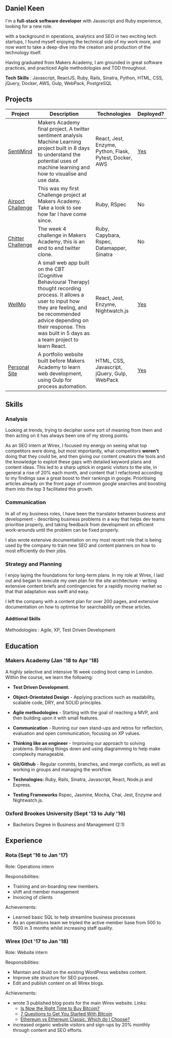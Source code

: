 ## Daniel Keen

I'm a **full-stack software developer** with Javascript and Ruby experience, looking for a new role.

with a background in operations, analytics and SEO in two exciting tech startups, I found myself enjoying the technical side of my work more, and now want to take a deep-dive into the creation and production of the technology itself.

Having graduated from Makers Academy, I am grounded in great software practices, and practiced Agile methodologies and TDD throughout.

**Tech Skills** : Javascript, ReactJS, Ruby, Rails, Sinatra, Python, HTML, CSS, jQuery, Docker, AWS, Gulp, WebPack, PostgreSQL

## Projects

| Project                                                             | Description                                                                                                                                                                                                                                                   | Technologies                                            | Deployed?                                        |
| ------------------------------------------------------------------- | ------------------------------------------------------------------------------------------------------------------------------------------------------------------------------------------------------------------------------------------------------------- | ------------------------------------------------------- | ------------------------------------------------ |
| [SentiMind](https://github.com/DKeen0123/SentiMind)                 | Makers Academy final project. A twitter sentiment analysis Machine Learning project built in 8 days to understand the potential uses of machine learning and how to visualise and use data.                                                                   | React, Jest, Enzyme, Python, Flask, Pytest, Docker, AWS | [Yes](http://sentimind.co.uk/)                   |
| [Airport Challenge](https://github.com/DKeen0123/airport_challenge) | This was my first Challenge project at Makers Academy. Take a look to see how far I have come since.                                                                                                                                                          | Ruby, RSpec                                             | No                                               |
| [Chitter Challenge](https://github.com/DKeen0123/chitter-challenge) | The week 4 challenge in Makers Academy, this is an end to end twitter clone.                                                                                                                                                                                  | Ruby, Capybara, Rspec, Datamapper, Sinatra              | No                                               |
| [WellMo](https://github.com/DKeen0123/WellMo)                       | A small web app built on the CBT (Cognitive Behavioural Therapy) thought recording process. It allows a user to input how they are feeling, and be recommended advice depending on their response. This was built in 5 days as a team project to learn React. | React, Jest, Enzyme, Nightwatch.js                      | [Yes](https://wellmo.herokuapp.com/)             |
| [Personal Site](https://github.com/DKeen0123/PersonalSite)          | A portfolio website built before Makers Academy to learn web development, using Gulp for process automation.                                                                                                                                                  | HTML, CSS, Javascript, jQuery, Gulp, WebPack            | [Yes](https://dkeen0123.github.io/PersonalSite/) |

## Skills

### Analysis

Looking at trends, trying to decipher some sort of meaning from them and then acting on it has always been one of my strong points.

As an SEO intern at Wirex, I focused my energy on seeing what top competitors were doing, but most importantly, what competitors **weren't** doing that they could be, and then giving our content creators the tools and the knowledge to exploit these gaps with detailed keyword plans and content ideas. This led to a sharp uptick in organic visitors to the site, in general a rise of 20% each month, and content that I refactored according to my findings saw a great boost to their rankings in google. Prioritising articles already on the front page of common google searches and boosting them into the top 3 facilitated this growth.

### Communication

In all of my business roles, I have been the translator between business and development - describing business problems in a way that helps dev teams prioritise properly, and taking feedback from development on efficient work-arounds until the problem can be fixed properly.

I also wrote extensive documentation on my most recent role that is being used by the company to train new SEO and content planners on how to most efficiently do their jobs.

### Strategy and Planning

I enjoy laying the foundations for long-term plans. In my role at Wirex, I laid out and began to execute my own plan for the site architecture - writing extensive content briefs and contingencies for a rapidly moving market so that that adaptation was swift and easy.

I left the company with a content plan for over 200 pages, and extensive documentation on how to optimise for searchability on these articles.

#### Additional Skills

Methodologies : Agile, XP, Test Driven Development

## Education

### Makers Academy (Jan '18 to Apr '18)

A highly selective and intensive 16 week coding boot camp in London. Within the course, we learn the following:

* **Test Driven Development**.

* **Object-Orientated Design** - Applying practices such as readability, scalable code, DRY, and SOLID principles.

* **Agile methodologies** - Starting with the goal of reaching a MVP, and then building upon it with small features.

* **Communication** - Running our own stand-ups and retros for reflection, evaluation and open communication, focusing on XP values.

* **Thinking like an engineer** - Improving our approach to solving problems. Breaking things down and using diagramming to help make complexity manageable.

* **Git/Github** - Regular commits, branches, and merge conflicts, as well as working in groups and managing the workflow.

* **Technologies:** Ruby, Rails, Sinatra, Javascript, React, Node.js and Express.

* **Testing Frameworks** Rspec, Jasmine, Mocha, Chai, Jest, Enzyme and Nightwatch.js.

### Oxford Brookes University (Sept '13 to July '16)

* Bachelors Degree in Business and Management (2:1)

## Experience

### Rota (Sept '16 to Jan '17)

Role: Operations intern

Responsibilities:

* Training and on-boarding new members.
* shift and member management
* Invoicing of clients

Achievements:

* Learned basic SQL to help streamline business processes
* As an operations team we tripled the active member base from 500 to 1500 in 3 months whilst increasing staff quality.

### Wirex (Oct '17 to Jan '18)

Role: Website intern

Responsibilities:

* Maintain and build on the existing WordPress websites content.
* Improve site structure for SEO purposes.
* Edit and publish content on all Wirex blogs.

Achievements:

* wrote 3 published blog posts for the main Wirex website. Links:
  * [Is Now the Right Time to Buy Bitcoin?](https://wirexapp.com/is-now-the-right-time-to-buy-bitcoin/)
  * [7 Questions to Get You Started With Bitcoin](https://wirexapp.com/intro/7-questions-get-started-bitcoin/)
  * [Ethereum vs Ethereum Classic: Which do I Choose?](https://wirexapp.com/ethereum-vs-ethereum-classic-choose/)
* increased organic website visitors and sign-ups by 20% monthly through content and SEO efforts.
